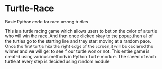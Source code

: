 # Turtle-Race
Basic Python code for race among turtles

This is a turtle racing game which allows users to bet on the color of a turtle who will win the race. And then once clicked okay to the popup,then all of the turtles go to the starting line and they start moving at a random pace. Once the first turtle hits the right edge of the screen,it will be declared the winner and we will get to see if our turtle won or not. 
This entire game is created using various methods in Python Turtle module. The speed of each turtle at every step is decided using random module

